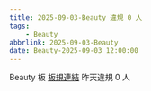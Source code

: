 ```yaml
---
title: 2025-09-03-Beauty 違規 0 人
tags:
    - Beauty
abbrlink: 2025-09-03-Beauty
date: Beauty-2025-09-03 12:00:00
---
```

Beauty 板 [板規連結](https://www.ptt.cc/bbs/Beauty/M.1630069980.A.84B.html)
昨天違規 0 人
